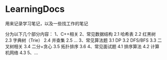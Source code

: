 # LearningDocs
用来记录学习笔记，以及一些找工作的笔记

分为以下几个部分内容：
1、C++相关
2、常见数据结构
  2.1 哈希表
  2.2 红黑树
  2.3 字典树（Trie）
  2.4 并查集
  2.5 ...
3、常见算法题
  3.1 DP
  3.2 DFS/BFS
  3.3 二叉树相关
  3.4 二分+贪心
  3.5 拓扑排序
  3.6 
4、常见面试题
  4.1 排序算法
  4.2 计算机网络
  4.3 
5、...

